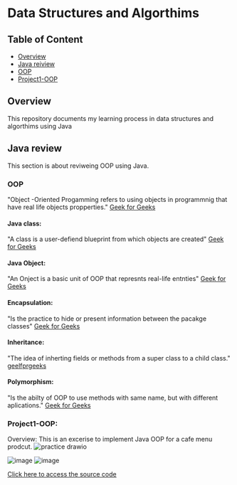 # Data Structures and Algorthims

## Table of Content
- [Overview](#overview)
- [Java reiview](#Java-review)
- [OOP](#OOP)
- [Project1-OOP](#Project1-OOP)

## Overview   

This repository documents my learning process in data structures and algorthims using Java



## Java review
This section is about reviweing OOP using Java.

### OOP
"Object -Oriented Progamming refers to using objects in programmnig that have real life objects propperties." [Geek for Geeks](https://www.geeksforgeeks.org/object-oriented-programming-oops-concept-in-java/)

#### Java class: 
"A class is a user-defiend blueprint from which objects are created"  [Geek for Geeks](https://www.geeksforgeeks.org/object-oriented-programming-oops-concept-in-java/)

#### Java Object: 
"An Onject is a basic unit of OOP that represnts real-life entnties"  [Geek for Geeks](https://www.geeksforgeeks.org/object-oriented-programming-oops-concept-in-java/)


#### Encapsulation: 
"Is the practice  to hide or present information between the pacakge classes"  [Geek for Geeks](https://www.geeksforgeeks.org/object-oriented-programming-oops-concept-in-java/)


#### Inheritance: 
"The idea  of inherting fields or methods from a super class to a child class."  [geelfprgeeks](https://www.geeksforgeeks.org/object-oriented-programming-oops-concept-in-java/)


#### Polymorphism: 
"Is the abilty of OOP to use methods with same name, but with different aplications."  [Geek for Geeks](https://www.geeksforgeeks.org/object-oriented-programming-oops-concept-in-java/)


### Project1-OOP:
Overview: This is an excerise to implement Java OOP for a cafe menu prodcut.
![practice drawio](https://github.com/user-attachments/assets/ea389f18-c813-4f8e-bcd0-a4b15508ce69)


![image](https://github.com/user-attachments/assets/0505ea6f-988f-4fe7-8750-9a3f13e2dd1a)
![image](https://github.com/user-attachments/assets/b587f2b2-a549-43c6-9af9-ad5e38d2268d)

[Click here to access the source code]()
